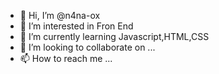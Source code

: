 - 👋 Hi, I’m @n4na-ox
- 👀 I’m interested in Fron End
- 🌱 I’m currently learning Javascript,HTML,CSS
- 💞️ I’m looking to collaborate on ...
- 📫 How to reach me ...

<!---
n4na-ox/n4na-ox is a ✨ special ✨ repository because its `README.md` (this file) appears on your GitHub profile.
You can click the Preview link to take a look at your changes.
--->
